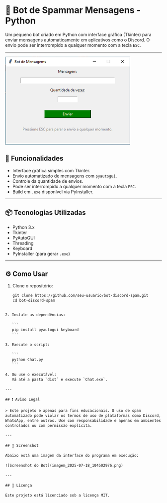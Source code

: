 
# 📨 Bot de Spammar Mensagens - Python

Um pequeno bot criado em Python com interface gráfica (Tkinter) para enviar mensagens automaticamente em aplicativos como o Discord. O envio pode ser interrompido a qualquer momento com a tecla `ESC`.

---

![Interface do Bot](imagem_2025-07-18_104811993.png)

## 🚀 Funcionalidades

- Interface gráfica simples com Tkinter.
- Envio automatizado de mensagens com `pyautogui`.
- Controle da quantidade de envios.
- Pode ser interrompido a qualquer momento com a tecla `ESC`.
- Build em `.exe` disponível via PyInstaller.

---

## 📦 Tecnologias Utilizadas

- Python 3.x
- Tkinter
- PyAutoGUI
- Threading
- Keyboard
- PyInstaller (para gerar `.exe`)

---

## ⚙️ Como Usar

1. Clone o repositório:
   ```
   git clone https://github.com/seu-usuario/bot-discord-spam.git
   cd bot-discord-spam
````

2. Instale as dependências:

   ```
   pip install pyautogui keyboard
   ```

3. Execute o script:

   ```
   python Chat.py
   ```

4. Ou use o executável:
   Vá até a pasta `dist` e execute `Chat.exe`.

---

## ❗ Aviso Legal

> Este projeto é apenas para fins educacionais. O uso de spam automatizado pode violar os termos de uso de plataformas como Discord, WhatsApp, entre outros. Use com responsabilidade e apenas em ambientes controlados ou com permissão explícita.

---

## 📸 Screenshot

Abaixo está uma imagem da interface do programa em execução:

![Screenshot do Bot](imagem_2025-07-18_104502976.png)

---

## 🧾 Licença

Este projeto está licenciado sob a licença MIT.

````
